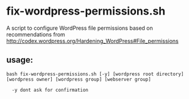 # fix-wordpress-permissions.sh

A script to configure WordPress file permissions based on recommendations from http://codex.wordpress.org/Hardening_WordPress#File_permissions

## usage:

    bash fix-wordpress-permissions.sh [-y] [wordpress root directory] [wordpress owner] [wordpress group] [webserver group]

      -y dont ask for confirmation

